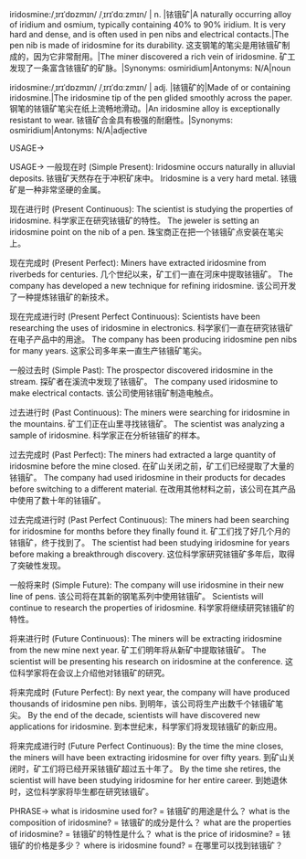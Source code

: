 iridosmine:/ˌɪrɪˈdɒzmɪn/ /ˌɪrɪˈdɑːzmɪn/ | n. |铱锇矿|A naturally occurring alloy of iridium and osmium, typically containing 40% to 90% iridium. It is very hard and dense, and is often used in pen nibs and electrical contacts.|The pen nib is made of iridosmine for its durability. 这支钢笔的笔尖是用铱锇矿制成的，因为它非常耐用。|The miner discovered a rich vein of iridosmine. 矿工发现了一条富含铱锇矿的矿脉。|Synonyms: osmiridium|Antonyms: N/A|noun

iridosmine:/ˌɪrɪˈdɒzmɪn/ /ˌɪrɪˈdɑːzmɪn/ | adj. |铱锇矿的|Made of or containing iridosmine.|The iridosmine tip of the pen glided smoothly across the paper. 钢笔的铱锇矿笔尖在纸上流畅地滑动。|An iridosmine alloy is exceptionally resistant to wear. 铱锇矿合金具有极强的耐磨性。|Synonyms: osmiridium|Antonyms: N/A|adjective


USAGE->

USAGE->
一般现在时 (Simple Present):
Iridosmine occurs naturally in alluvial deposits. 铱锇矿天然存在于冲积矿床中。
Iridosmine is a very hard metal. 铱锇矿是一种非常坚硬的金属。

现在进行时 (Present Continuous):
The scientist is studying the properties of iridosmine. 科学家正在研究铱锇矿的特性。
The jeweler is setting an iridosmine point on the nib of a pen. 珠宝商正在把一个铱锇矿点安装在笔尖上。

现在完成时 (Present Perfect):
Miners have extracted iridosmine from riverbeds for centuries.  几个世纪以来，矿工们一直在河床中提取铱锇矿。
The company has developed a new technique for refining iridosmine.  该公司开发了一种提炼铱锇矿的新技术。

现在完成进行时 (Present Perfect Continuous):
Scientists have been researching the uses of iridosmine in electronics. 科学家们一直在研究铱锇矿在电子产品中的用途。
The company has been producing iridosmine pen nibs for many years.  这家公司多年来一直生产铱锇矿笔尖。

一般过去时 (Simple Past):
The prospector discovered iridosmine in the stream. 探矿者在溪流中发现了铱锇矿。
The company used iridosmine to make electrical contacts.  该公司使用铱锇矿制造电触点。

过去进行时 (Past Continuous):
The miners were searching for iridosmine in the mountains. 矿工们正在山里寻找铱锇矿。
The scientist was analyzing a sample of iridosmine.  科学家正在分析铱锇矿的样本。

过去完成时 (Past Perfect):
The miners had extracted a large quantity of iridosmine before the mine closed. 在矿山关闭之前，矿工们已经提取了大量的铱锇矿。
The company had used iridosmine in their products for decades before switching to a different material.  在改用其他材料之前，该公司在其产品中使用了数十年的铱锇矿。

过去完成进行时 (Past Perfect Continuous):
The miners had been searching for iridosmine for months before they finally found it. 矿工们找了好几个月的铱锇矿，终于找到了。
The scientist had been studying iridosmine for years before making a breakthrough discovery.  这位科学家研究铱锇矿多年后，取得了突破性发现。

一般将来时 (Simple Future):
The company will use iridosmine in their new line of pens.  该公司将在其新的钢笔系列中使用铱锇矿。
Scientists will continue to research the properties of iridosmine. 科学家将继续研究铱锇矿的特性。

将来进行时 (Future Continuous):
The miners will be extracting iridosmine from the new mine next year. 矿工们明年将从新矿中提取铱锇矿。
The scientist will be presenting his research on iridosmine at the conference.  这位科学家将在会议上介绍他对铱锇矿的研究。

将来完成时 (Future Perfect):
By next year, the company will have produced thousands of iridosmine pen nibs. 到明年，该公司将生产出数千个铱锇矿笔尖。
By the end of the decade, scientists will have discovered new applications for iridosmine. 到本世纪末，科学家们将发现铱锇矿的新应用。

将来完成进行时 (Future Perfect Continuous):
By the time the mine closes, the miners will have been extracting iridosmine for over fifty years. 到矿山关闭时，矿工们将已经开采铱锇矿超过五十年了。
By the time she retires, the scientist will have been studying iridosmine for her entire career.  到她退休时，这位科学家将毕生都在研究铱锇矿。



PHRASE->
what is iridosmine used for? = 铱锇矿的用途是什么？
what is the composition of iridosmine? = 铱锇矿的成分是什么？
what are the properties of iridosmine? = 铱锇矿的特性是什么？
what is the price of iridosmine? = 铱锇矿的价格是多少？
where is iridosmine found? = 在哪里可以找到铱锇矿？
